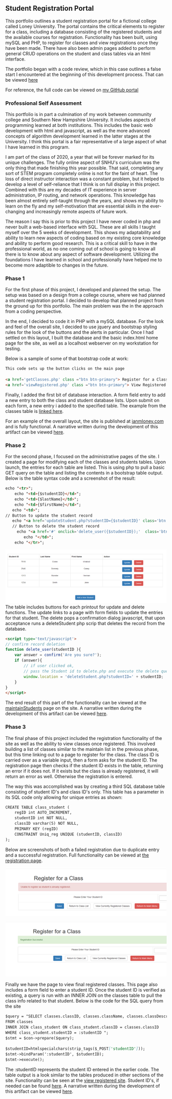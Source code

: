 ## Student Registration Portal  
This portfolio outlines a student registration portal for a fictional college called Loney University.  The portal contains the critical elements to register for a class, including a database consisting of the registered students and the available courses for registration.  Functionality has been built, using mySQL and PHP, to register for classes and view registrations once they have been made.  There have also been admin pages added to perform general CRUD operations on the student and class tables via an html interface.  

The portfolio began with a code review, which in this case outlines a false start I encountered at the beginning of this development process.  That can be viewed [here](Ian_Loney_Milestone_1.avi)

For reference, the full code can be viewed on [my GitHub portal](https://github.com/Thelius42/studentRegistrationPortal)


### Professional Self Assessment
This portfolio is in part a culmination of my work between community college and Southern New Hampshire University.  It includes aspects of programming learned at both institutions. This includes the basic web development with html and javascript, as well as the more advanced concepts of algorithm development learned in the latter stages at the University.  I think this portal is a fair representative of a large aspect of what I have learned in this program.

I am part of the class of 2020, a year that will be forever marked for its unique challenges.  The fully online aspect of SNHU's curriculum was the only thing that made finishing this year possible. That said, completing any sort of STEM program completely online is not for the faint of heart.  The loss of direct instructor interaction was a constant problem, but it helped to develop a level of self-reliance that I think is on full display in this project.  Combined with this are my decades of IT experience in server administration, IP routing, and network operations.  This knowledge has been almost entirely self-taught through the years, and shows my ability to learn on the fly and my self-motivation that are essential skills in the ever-changing and increasingly remote aspects of future work.

The reason I say this is prior to this project I have never coded in php and never built a web-based interface with SQL.  These are all skills I taught myself over the 5 weeks of development.  This shows my adaptability and ability to learn new aspects of coding based on my existing core knowledge and ability to perform good research.  This is a critical skill to have in the professional world, as no one coming out of school is going to know all there is to know about any aspect of software development.  Utilizing the foundations I have learned in school and professionally have helped me to become more adaptible to changes in the future.


### Phase 1

For the first phase of this project, I developed and planned the setup.  The setup was based on a design from a college course, where we had planned a student registration portal.  I decided to develop that planned project from the ground up for this portfolio.  The main problem was the in the approach from a coding perspective.  

In the end, I decided to code it in PHP with a mySQL database.  For the look and feel of the overall site, I decided to use jquery and bootstrap styling rules for the look of the buttons and the alerts in particular.  Once I had settled on this layout, I built the database and the basic index.html home page for the site, as well as  a localhost webserver on my workstation for testing.

Below is a sample of some of that bootstrap code at work:



```markdown
This code sets up the button clicks on the main page

<a href='getClasses.php' class ="btn btn-primary"> Register for a Class</a>&nbsp &nbsp &nbsp &nbsp &nbsp &nbsp
<a href='viewRegistered.php' class ="btn btn-primary"> View Registered Classes</a> 

```
Finally, I added the first bit of database interaction.  A form field entry to add a new entry to both the class and student database lists.  Upon submit on each form, a new entry i added to the specified table.  The example from the classes table is [linked here](http://ianmloney.com/createClass.php).

For an example of the overall layout, the site is published at [ianmloney.com](http://ianmloney.com) and is fully functional.  A narrative written during the development of this artifact can be viewed [here](narrative1.md).

### Phase 2

For the second phase, I focused on the administrative pages of the site.  I created a page for modifying each of the classes and students tables.  Upon launch, the entries for each table are listed.  This is using php to pull a basic GET query on the table and listing the contents in a bootstrap table output. Below is the table syntax code and a screenshot of the result:

```markdown
echo "<tr>";
	echo "<td>{$studentID}</td>";
	echo "<td>{$lastName}</td>";
	echo "<td>{$firstName}</td>";
   echo "<td>";
// Button to update the student record
   echo "<a href='updateStudent.php?studentID={$studentID}' class='btn btn-primary m-r-1em'>Update</a> &nbsp &nbsp" ;
   // Button to delete the student record
     echo "<a href='#' onclick='delete_user({$studentID});'  class='btn btn-danger'>Delete</a>";  
    	echo "</td>";
	echo "</tr>";

```
![updateStudentTable](updateStudentTable.png)
The table includes buttons for each printout for update and delete functions.  The update links to a page with form fields to update the entries for that student.  The delete pops a confirmation dialog javascript, that upon acceptance runs a deleteStudent php scrip that deletes the record from the database.


```markdown
<script type='text/javascript'>
// confirm record deletion
function delete_user(studentID ){	
	var answer = confirm('Are you sure?');
	if (answer){
		// if user clicked ok, 
		// pass the Student id to delete.php and execute the delete query
		window.location = 'deleteStudent.php?studentID=' + studentID;
	} 
}
</script>
```
The end result of this part of the functionality can be viewed at the [maintainStudents](http://ianmloney.com/maintainStudent.php) page on the site.  A narrative written during the development of this artifact can be viewed [here](narrative2.md).

### Phase 3

The final phase of this project included the registration functionality of the site as well as the ability to view classes once registered.  This involved building a list of classes similar to the maintain list in the previous phase, but this time linking out to a page to register for the class.  The class ID is carried over as a variable input, then a form asks for the student ID.  The registration page then checks if the student ID exists in the table, returning an error if it does not.  If it exists but the class is already registered, it will return an error as well.  Otherwise the registration is entered.

The way this was accomplished was by creating a third SQL database table consisting of student ID's and class ID's only.  This table has a parameter in its SQL code only allowing for unique entries as shown:

```markdown
CREATE TABLE class_student (
	regID int AUTO_INCREMENT,
	studentID int NOT NULL,
	classID varchar(5) NOT NULL,
	PRIMARY KEY (regID)
	CONSTRAINT Uniq_reg UNIQUE (studentID, classID)
);
```
Below are screenshots of both a failed registration due to duplicate entry and a successful registration.  Full functionality can be viewed at [the registration page](http://ianmloney.com/getClasses.php).

![duplicateReg](dupReg.png)

![successfulReg](successfulReg.png)

Finally we have the page to view final registered classes.  This page also includes a form field to enter a student ID.  Once the student ID is verified as existing, a query is run with an INNER JOIN on the classes table to pull the class info related to that student.  Below is the code for the SQL query from the site

```markdown
$query = "SELECT classes.classID, classes.className, classes.classDescription, classes.timeOfClass, class_student.studentID
FROM classes
INNER JOIN class_student ON class_student.classID = classes.classID            
WHERE class_student.studentID = :studentID ";
$stmt = $con->prepare($query);

$studentID=htmlspecialchars(strip_tags($_POST['studentID']));
$stmt->bindParam(':studentID', $studentID);
$stmt->execute();
```

The :studentID represents the student ID entered in the earlier code.  The table output is a look similar to the tables produced in other sections of the site.  Functionality can be seen at the [view registered site](http://ianmloney.com/viewRegistered.php).  Student ID's, if needed can be found [here](http://ianmloney.com/maintainStudents.php).  A narrative written during the development of this artifact can be viewed [here](narrative3.md).
